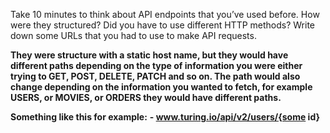 Take 10 minutes to think about API endpoints that you’ve used before. How were they structured? Did you have to use different HTTP methods? Write down some URLs that you had to use to make API requests.

**They were structure with a static host name, but they would have different paths depending on the type of information you were either trying to GET, POST, DELETE, PATCH and so on. The path would also change depending on the information you wanted to fetch, for example USERS, or MOVIES, or ORDERS they would have different paths.**

**Something like this for example:**
**- www.turing.io/api/v2/users/{some id}**
